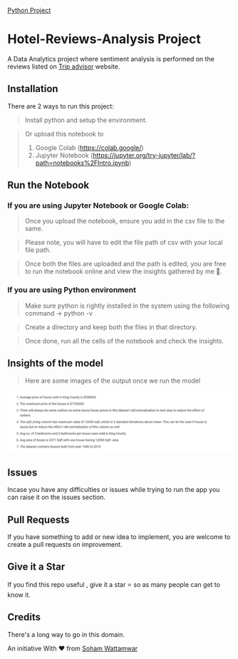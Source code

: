 [Python Project](https://www.python.org/downloads/)  

# Hotel-Reviews-Analysis Project

A Data Analytics project where sentiment analysis is performed on the reviews listed on [Trip advisor](https://www.tripadvisor.in/) website.


## Installation  

There are 2 ways to run this project:
  
> Install python and setup the environment.

> Or upload this notebook to 
> 1. Google Colab (https://colab.google/) 
> 2. Jupyter Notebook (https://jupyter.org/try-jupyter/lab/?path=notebooks%2FIntro.ipynb)

  

## Run the Notebook

  

### If you are using Jupyter Notebook or Google Colab:

  

> Once you upload the notebook, ensure you add in the csv file to the same.

> Please note, you will have to edit the file path of csv with your local file path.

> Once both the files are uploaded and the path is edited, you are free to run the notebook online and view the insights gathered by me :star_struck:.

  

### If you are using Python environment

  

> Make sure python is rightly installed in the system using the following command -> python -v

  

> Create a directory and keep both the files in that directory.

  

> Once done, run all the cells of the notebook and check the insights.



## Insights of the model

> Here are some images of the output once we run the model

![data-insights](./assets/insights-1.JPG)
  

## Issues

  

Incase you have any difficulties or issues while trying to run the app you can raise it on the issues section.

  

## Pull Requests

  

If you have something to add or new idea to implement, you are welcome to create a pull requests on improvement.

  

## Give it a Star

  

If you find this repo useful , give it a star :star: so as many people can get to know it.

  

## Credits

  

There's a long way to go in this domain.

An initiative With :heart: from [Soham Wattamwar ](https://www.linkedin.com/in/soham-wattamwar-9b790119a)